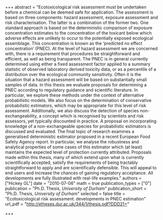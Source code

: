 +++
abstract = "Ecotoxicological risk assessment must be undertaken before a chemical can be deemed safe for application. The assessment is based on three components: hazard assessment, exposure assessment and risk characterisation. The latter is a combination of the former two. One standard approach is based on the deterministic comparison of exposure concentration estimates to the concentration of the toxicant below which adverse effects are unlikely to occur to the potentially exposed ecological assemblage. This concentration is known as the ‘predicted no effect concentration’ (PNEC). At the level of hazard assessment we are concerned with, there is a requirement that procedures be straightforward and efficient, as well as being transparent. The PNEC is in general currently determined using either a fixed assessment factor applied to a summary statistic of observed laboratory derived toxicity data, or as a percentile of a distribution over the ecological community sensitivity. Often it is the situation that a hazard assessment will be based on substantially small samples of data. In this thesis we evaluate proposals for determining a PNEC according to regulatory guidance and scientific literature. In particular, we explore these methods under the context of alternative probabilistic models. We also focus on the determination of conservative probabilistic estimators, which may be appropriate for this level of risk assessment. Additionally, we also discuss the detection of species non- exchangeability, a concept which is recognised by scientists and risk assessors, yet typically discounted in practice. A proposal on incorporating knowledge of a non-exchangeable species for probabilistic estimators is discussed and evaluated. The final topic of research examines a generalised deterministic estimator proposed in a recent European Food Safety Agency report. In particular, we analyse the robustness and analytical properties of some cases of this estimator which (at least) maintains the expected level of protection currently attributed. Proposals made within this thesis, many of which extend upon what is currently scientifically accepted, satisfy the requirements of being tractably straightforward to apply and are scientifically defensible. This will appeal to end users and increase the chances of gaining regulatory acceptance. All developments are fully illustrated with real-life examples."
authors = ["Hickey GL"]
date = "2010-07-06"
math = true
publication_types = ["0"]
publication = "Ph.D. Thesis, *University of Durham*"
publication_short = "Ph.D. Thesis, *University of Durham*"
selected = false
title = "Ecotoxicological risk assessment: developments in PNEC estimation"
url_pdf = "http://etheses.dur.ac.uk/344/1/thesis.pdf?DDD21+"

+++
